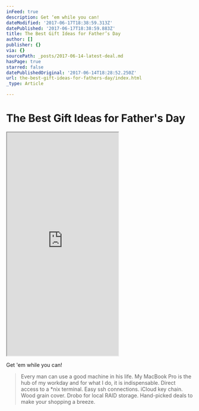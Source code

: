 ```yaml
---
inFeed: true
description: Get ‘em while you can!
dateModified: '2017-06-17T18:38:59.313Z'
datePublished: '2017-06-17T18:38:59.883Z'
title: The Best Gift Ideas for Father’s Day
author: []
publisher: {}
via: {}
sourcePath: _posts/2017-06-14-latest-deal.md
hasPage: true
starred: false
datePublishedOriginal: '2017-06-14T18:28:52.250Z'
url: the-best-gift-ideas-for-fathers-day/index.html
_type: Article

---
```

# The Best Gift Ideas for Father's Day

<iframe src="https://the-grid.github.io/ed-userhtml/?g=eJztl99v2zYQx9_zV2h-0NMcU5RISanloVmAOEOzpMtW9E3gj5MshBIVkqmb_vWjZNkpAhQo0KUdtvBBIk-8O-L4ob7S0dIxriCw7kFBMXMy2DbSbU5ihPqPrwIHH92cqabuTgIBnQPzarY6WjozXKa5xWycPFstbcuU8jdndFev8DE9X38K7u6ZnAttILjw_ir4deg26ZKbFSb0_PTn4A9wTceCs8b2ij0sF5O_7-ziLZz8qnT5kO7zJOQZkqTfnmSxK59ZLcdhUxnWHnZgV_4ID-XfQFNv3AlOhsEsaJmpm25aH9qPd5NGgxVGK9V0dTHr9CwY43JtJJjdYyOK2WKxtfOOHbOWfdLdnEn7YB20x0K3Cx-6BmcXd7_cgPnQCHgHxja6KzBCKcowDq86-O2miMKrHgxzw6NzcK_l2rUqvGTmFty1YgKKv25Cq--N7zERGqgKV5WuUSGTpXvooeiNlvfClX6xt6EzTNz6VZeNLJjdKNbJRs8xCtsxYj9G3K3Xx6qHrD7-aG49k8Upit78uX7_-gqFzDad_dwwJLiQhcx4zARHFHjKcIxwzBFLEFSURIyKOLQbvS2nWjlzD6NjqXvobNl0ZQfbctt0Um-LiikLYW98eUqhlTZFPLbQNU7tTQhRKlDI62lcjc0fncC35WK35SMK8oWCf5YCcvWEAm-YKOBpmjBCaCo4lnGepCKGqMpFWtEoq2LyIykY3j2r_wcFd1Vp-3LYpGel4ZLi36O3F4807A0TDYKCJCiLcxkxQajIeI5lWhEUEyGQyH4sDaNIHJT2qQ4ZYCrYai0DoT-A-bKcPXU8M5rrgJx5xLRhNXy95-Wgdr02zga9Ambhpxd9-25vtvXN6Ztr-vaR5b1hYjkmKcqjinOSRjnFSYIYYkTkkGMkBY2-F8sv0vY8AKD16fnl9ftHAA6GvbQlnMSJTGUl8kxCGjNIWZQRhLIUI4JepO0_JG0pxu_8iccHGg6GiYYqywTxX7le2bIqp5xVkgrCcYYoz_ME_wukzV-HH8_V0d8riPnr" height="600" style=""></iframe>

Get 'em while you can!

> Every man can use a good machine in his life. My MacBook Pro is the hub of my workday and for what I do, it is indispensable. Direct access to a \*nix terminal. Easy ssh connections. iCloud key chain. Wood grain cover. Drobo for local RAID storage. Hand-picked deals to make your shopping a breeze.
